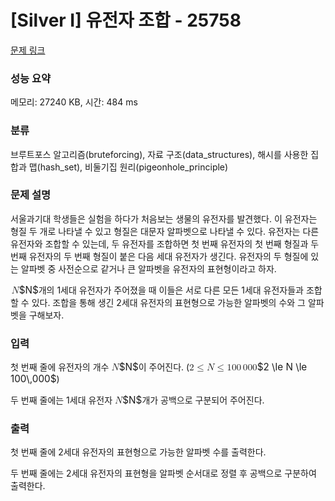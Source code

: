 # [Silver I] 유전자 조합 - 25758 

[문제 링크](https://www.acmicpc.net/problem/25758) 

### 성능 요약

메모리: 27240 KB, 시간: 484 ms

### 분류

브루트포스 알고리즘(bruteforcing), 자료 구조(data_structures), 해시를 사용한 집합과 맵(hash_set), 비둘기집 원리(pigeonhole_principle)

### 문제 설명

<p>서울과기대 학생들은 실험을 하다가 처음보는 생물의 유전자를 발견했다. 이 유전자는 형질 두 개로 나타낼 수 있고 형질은 대문자 알파벳으로 나타낼 수 있다. 유전자는 다른 유전자와 조합할 수 있는데, 두 유전자를 조합하면 첫 번째 유전자의 첫 번째 형질과 두 번째 유전자의 두 번째 형질이 붙은 다음 세대 유전자가 생긴다. 유전자의 두 형질에 있는 알파벳 중 사전순으로 같거나 큰 알파벳을 유전자의 표현형이라고 하자.</p>

<p><mjx-container class="MathJax" jax="CHTML" style="font-size: 109%; position: relative;"> <mjx-math class="MJX-TEX" aria-hidden="true"><mjx-mi class="mjx-i"><mjx-c class="mjx-c1D441 TEX-I"></mjx-c></mjx-mi></mjx-math><mjx-assistive-mml unselectable="on" display="inline"><math xmlns="http://www.w3.org/1998/Math/MathML"><mi>N</mi></math></mjx-assistive-mml><span aria-hidden="true" class="no-mathjax mjx-copytext">$N$</span></mjx-container>개의 1세대 유전자가 주어졌을 때 이들은 서로 다른 모든 1세대 유전자들과 조합할 수 있다. 조합을 통해 생긴 2세대 유전자의 표현형으로 가능한 알파벳의 수와 그 알파벳을 구해보자.</p>

### 입력 

 <p>첫 번째 줄에 유전자의 개수 <mjx-container class="MathJax" jax="CHTML" style="font-size: 109%; position: relative;"><mjx-math class="MJX-TEX" aria-hidden="true"><mjx-mi class="mjx-i"><mjx-c class="mjx-c1D441 TEX-I"></mjx-c></mjx-mi></mjx-math><mjx-assistive-mml unselectable="on" display="inline"><math xmlns="http://www.w3.org/1998/Math/MathML"><mi>N</mi></math></mjx-assistive-mml><span aria-hidden="true" class="no-mathjax mjx-copytext">$N$</span></mjx-container>이 주어진다. (<mjx-container class="MathJax" jax="CHTML" style="font-size: 109%; position: relative;"><mjx-math class="MJX-TEX" aria-hidden="true"><mjx-mn class="mjx-n"><mjx-c class="mjx-c32"></mjx-c></mjx-mn><mjx-mo class="mjx-n" space="4"><mjx-c class="mjx-c2264"></mjx-c></mjx-mo><mjx-mi class="mjx-i" space="4"><mjx-c class="mjx-c1D441 TEX-I"></mjx-c></mjx-mi><mjx-mo class="mjx-n" space="4"><mjx-c class="mjx-c2264"></mjx-c></mjx-mo><mjx-mn class="mjx-n" space="4"><mjx-c class="mjx-c31"></mjx-c><mjx-c class="mjx-c30"></mjx-c><mjx-c class="mjx-c30"></mjx-c></mjx-mn><mjx-mstyle><mjx-mspace style="width: 0.167em;"></mjx-mspace></mjx-mstyle><mjx-mn class="mjx-n"><mjx-c class="mjx-c30"></mjx-c><mjx-c class="mjx-c30"></mjx-c><mjx-c class="mjx-c30"></mjx-c></mjx-mn></mjx-math><mjx-assistive-mml unselectable="on" display="inline"><math xmlns="http://www.w3.org/1998/Math/MathML"><mn>2</mn><mo>≤</mo><mi>N</mi><mo>≤</mo><mn>100</mn><mstyle scriptlevel="0"><mspace width="0.167em"></mspace></mstyle><mn>000</mn></math></mjx-assistive-mml><span aria-hidden="true" class="no-mathjax mjx-copytext">$2 \le N \le 100\,000$</span></mjx-container>)</p>

<p>두 번째 줄에는 1세대 유전자 <mjx-container class="MathJax" jax="CHTML" style="font-size: 109%; position: relative;"><mjx-math class="MJX-TEX" aria-hidden="true"><mjx-mi class="mjx-i"><mjx-c class="mjx-c1D441 TEX-I"></mjx-c></mjx-mi></mjx-math><mjx-assistive-mml unselectable="on" display="inline"><math xmlns="http://www.w3.org/1998/Math/MathML"><mi>N</mi></math></mjx-assistive-mml><span aria-hidden="true" class="no-mathjax mjx-copytext">$N$</span></mjx-container>개가 공백으로 구분되어 주어진다.</p>

### 출력 

 <p>첫 번째 줄에 2세대 유전자의 표현형으로 가능한 알파벳 수를 출력한다.</p>

<p>두 번째 줄에는 2세대 유전자의 표현형을 알파벳 순서대로 정렬 후 공백으로 구분하여 출력한다.</p>

